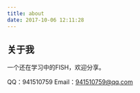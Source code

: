 ```yaml
---
title: about
date: 2017-10-06 12:11:28
---
```

## 关于我

一个还在学习中的FISH，欢迎分享。



QQ：941510759
Email：941510759@qq.com 
